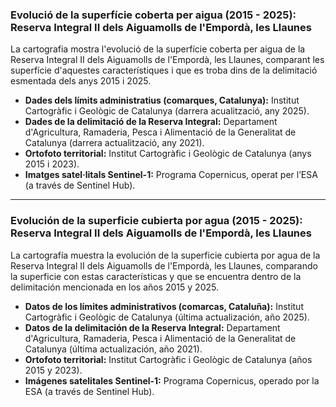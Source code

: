 ### Evolució de la superfície coberta per aigua (2015 - 2025): Reserva Integral II dels Aiguamolls de l'Empordà, les Llaunes
La cartografia mostra l'evolució de la superfície coberta per aigua de la Reserva Integral II dels Aiguamolls de l'Empordà, les Llaunes, comparant les superfície d'aquestes característiques i que es troba dins de la delimitació esmentada dels anys 2015 i 2025.

- **Dades dels límits administratius (comarques, Catalunya):** Institut Cartogràfic i Geològic de Catalunya (darrera acualització, any 2025).
- **Dades de la delimitació de la Reserva Integral:** Departament d'Agricultura, Ramaderia, Pesca i Alimentació de la Generalitat de Catalunya (darrera actualització, any 2021).
- **Ortofoto territorial:** Institut Cartogràfic i Geològic de Catalunya (anys 2015 i 2023).
- **Imatges satel·litals Sentinel-1:** Programa Copernicus, operat per l’ESA (a través de Sentinel Hub).

-------------------------------------------------------------------------------------------------------------------------------------------------------------------------------------------------------------------------------------------------------------------------------------------------------------------------------------------------------------------------------------------------------------------

### Evolución de la superficie cubierta por agua (2015 - 2025): Reserva Integral II dels Aiguamolls de l'Empordà, les Llaunes
La cartografía muestra la evolución de la superficie cubierta por agua de la Reserva Integral II dels Aiguamolls de l'Empordà, les Llaunes, comparando la superficie con estas características y que se encuentra dentro de la delimitación mencionada en los años 2015 y 2025.

- **Datos de los límites administrativos (comarcas, Cataluña):** Institut Cartogràfic i Geològic de Catalunya (última actualización, año 2025).
- **Datos de la delimitación de la Reserva Integral:** Departament d'Agricultura, Ramaderia, Pesca i Alimentació de la Generalitat de Catalunya (última actualización, año 2021).
- **Ortofoto territorial:** Institut Cartogràfic i Geològic de Catalunya (años 2015 y 2023).
- **Imágenes satelitales Sentinel-1:** Programa Copernicus, operado por la ESA (a través de Sentinel Hub).
